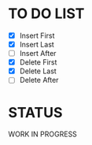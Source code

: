 # TO DO LIST
- [x] Insert First
- [x] Insert Last
- [ ] Insert After
- [x] Delete First
- [x] Delete Last
- [ ] Delete After

# STATUS
WORK IN PROGRESS